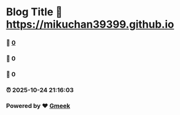 # Blog Title :link: https://mikuchan39399.github.io 
### :page_facing_up: [0](https://mikuchan39399.github.io/tag.html) 
### :speech_balloon: 0 
### :hibiscus: 0 
### :alarm_clock: 2025-10-24 21:16:03 
### Powered by :heart: [Gmeek](https://github.com/Meekdai/Gmeek)
